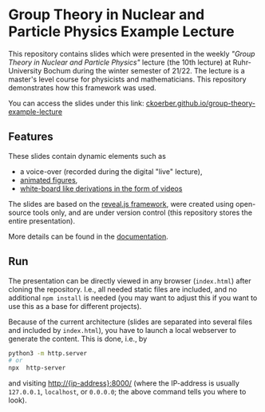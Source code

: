 # Group Theory in Nuclear and Particle Physics Example Lecture

This repository contains slides which were presented in the weekly *"Group Theory in Nuclear and Particle Physics"* lecture (the 10th lecture) at Ruhr-University Bochum during the winter semester of 21/22.
The lecture is a master's level course for physicists and mathematicians.
This repository demonstrates how this framework was used.

You can access the slides under this link: [ckoerber.github.io/group-theory-example-lecture](https://ckoerber.github.io/group-theory-example-lecture/)

## Features
These slides contain dynamic elements such as
* a voice-over (recorded during the digital "live" lecture),
* [animated figures](https://ckoerber.github.io/group-theory-example-lecture/#/4/2),
* [white-board like derivations in the form of videos](https://ckoerber.github.io/group-theory-example-lecture/#/3/2)

The slides are based on the [reveal.js framework](https://revealjs.com/), were created using open-source tools only, and are under version control (this repository stores the entire presentation).

More details can be found in the [documentation](https://ckoerber.github.io/group-theory-example-lecture/docs/).

## Run

The presentation can be directly viewed in any browser (`index.html`) after cloning the repository.
I.e., all needed static files are included, and no additional `npm install` is needed (you may want to adjust this if you want to use this as a base for different projects).

Because of the current architecture (slides are separated into several files and included by `index.html`),
you have to launch a local webserver to generate the content.
This is done, i.e., by
```bash
python3 -m http.server
# or
npx  http-server
```
and visiting [http://{ip-address}:8000/](http://0.0.0.0:8000/) (where the IP-address is usually `127.0.0.1`, `localhost`, or `0.0.0.0`; the above command tells you where to look).
